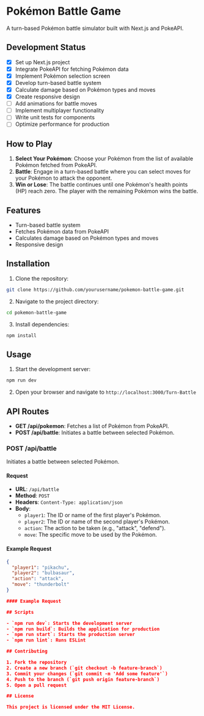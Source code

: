 # Pokémon Battle Game

A turn-based Pokémon battle simulator built with Next.js and PokeAPI.

## Development Status

- [x] Set up Next.js project
- [x] Integrate PokeAPI for fetching Pokémon data
- [x] Implement Pokémon selection screen
- [x] Develop turn-based battle system
- [x] Calculate damage based on Pokémon types and moves
- [x] Create responsive design
- [ ] Add animations for battle moves
- [ ] Implement multiplayer functionality
- [ ] Write unit tests for components
- [ ] Optimize performance for production

## How to Play

1. **Select Your Pokémon**: Choose your Pokémon from the list of available Pokémon fetched from PokeAPI.
2. **Battle**: Engage in a turn-based battle where you can select moves for your Pokémon to attack the opponent.
3. **Win or Lose**: The battle continues until one Pokémon's health points (HP) reach zero. The player with the remaining Pokémon wins the battle.

## Features

- Turn-based battle system
- Fetches Pokémon data from PokeAPI
- Calculates damage based on Pokémon types and moves
- Responsive design

## Installation

1. Clone the repository:
  ```bash
  git clone https://github.com/yourusername/pokemon-battle-game.git
  ```
2. Navigate to the project directory:
  ```bash
  cd pokemon-battle-game
  ```
3. Install dependencies:
  ```bash
  npm install
  ```

## Usage

1. Start the development server:
  ```bash
  npm run dev
  ```
2. Open your browser and navigate to `http://localhost:3000/Turn-Battle`

## API Routes

- **GET /api/pokemon**: Fetches a list of Pokémon from PokeAPI.
- **POST /api/battle**: Initiates a battle between selected Pokémon.

### POST /api/battle

Initiates a battle between selected Pokémon.

#### Request

- **URL**: `/api/battle`
- **Method**: `POST`
- **Headers**: `Content-Type: application/json`
- **Body**:
  - `player1`: The ID or name of the first player's Pokémon.
  - `player2`: The ID or name of the second player's Pokémon.
  - `action`: The action to be taken (e.g., "attack", "defend").
  - `move`: The specific move to be used by the Pokémon.

#### Example Request

```json
{
  "player1": "pikachu",
  "player2": "bulbasaur",
  "action": "attack",
  "move": "thunderbolt"
}

#### Example Request

## Scripts

- `npm run dev`: Starts the development server
- `npm run build`: Builds the application for production
- `npm run start`: Starts the production server
- `npm run lint`: Runs ESLint

## Contributing

1. Fork the repository
2. Create a new branch (`git checkout -b feature-branch`)
3. Commit your changes (`git commit -m 'Add some feature'`)
4. Push to the branch (`git push origin feature-branch`)
5. Open a pull request

## License

This project is licensed under the MIT License.